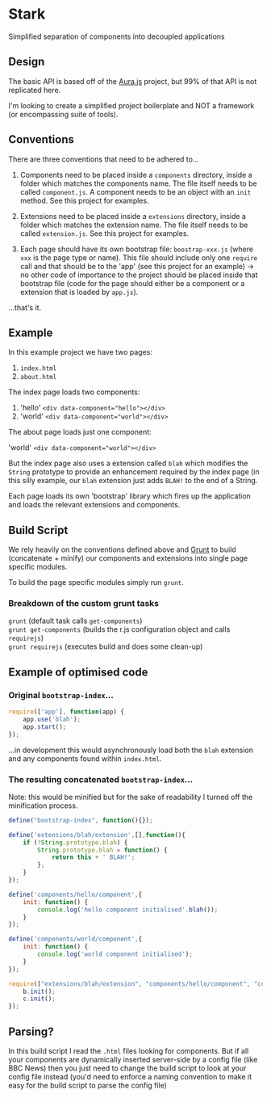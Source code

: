 # Stark

Simplified separation of components into decoupled applications

## Design

The basic API is based off of the [Aura.js](https://github.com/aurajs/aura) project, but 99% of that API is not replicated here.

I'm looking to create a simplified project boilerplate and NOT a framework (or encompassing suite of tools).

## Conventions

There are three conventions that need to be adhered to...

1. Components need to be placed inside a `components` directory, inside a folder which matches the components name. The file itself needs to be called `component.js`. A component needs to be an object with an `init` method. See this project for examples.

2. Extensions need to be placed inside a `extensions` directory, inside a folder which matches the extension name. The file itself needs to be called `extension.js`. See this project for examples.

3. Each page should have its own bootstrap file: `boostrap-xxx.js` (where `xxx` is the page type or name). This file should include only one `require` call and that should be to the 'app' (see this project for an example) -> no other code of importance to the project should be placed inside that bootstrap file (code for the page should either be a component or a extension that is loaded by `app.js`).

...that's it.

## Example

In this example project we have two pages:

1. `index.html`
2. `about.html`

The index page loads two components:

1. 'hello' `<div data-component="hello"></div>`
2. 'world' `<div data-component="world"></div>`

The about page loads just one component:

'world' `<div data-component="world"></div>`

But the index page also uses a extension called `blah` which modifies the `String` prototype to provide an enhancement required by the index page (in this silly example, our `blah` extension just adds `BLAH!` to the end of a String.

Each page loads its own 'bootstrap' library which fires up the application and loads the relevant extensions and components.

## Build Script

We rely heavily on the conventions defined above and [Grunt](http://gruntjs.com/) to build (concatenate + minify) our components and extensions into single page specific modules.

To build the page specific modules simply run `grunt`.

### Breakdown of the custom grunt tasks

`grunt` (default task calls `get-components`)  
`grunt get-components` (builds the r.js configuration object and calls `requirejs`)  
`grunt requirejs` (executes build and does some clean-up)

## Example of optimised code

### Original `bootstrap-index`...

```js
require(['app'], function(app) {
    app.use('blah');
    app.start();
});
```

...in development this would asynchronously load both the `blah` extension and any components found within `index.html`.

### The resulting concatenated `bootstrap-index`...

Note: this would be minified but for the sake of readability I turned off the minification process.

```js
define("bootstrap-index", function(){});

define('extensions/blah/extension',[],function(){
    if (!String.prototype.blah) {
        String.prototype.blah = function() {
            return this + ' BLAH!';
        };
    }
});

define('components/hello/component',{
    init: function() {
        console.log('hello component initialised'.blah());
    }
});

define('components/world/component',{
    init: function() {
        console.log('world component initialised');
    }
});

require(["extensions/blah/extension", "components/hello/component", "components/world/component"], function(a,b,c){
    b.init();
    c.init();
});

```

## Parsing?

In this build script I read the `.html` files looking for components. But if all your components are dynamically inserted server-side by a config file (like BBC News) then you just need to change the build script to look at your config file instead (you'd need to enforce a naming convention to make it easy for the build script to parse the config file)